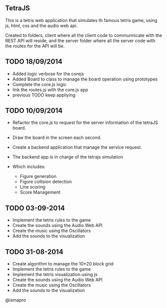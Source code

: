TetraJS
-------------------

This is a tetris web application that simulates th famous tetris game, using js, html, css and the audio web api.

Created to folders, client where all the client code to communnicate with the REST API will reside, and the server folder where all the server code with the routes for the API will be.


TODO 18/09/2014
--------

- Added logic verbose for the corejs
- Added Board to class to manage the board operation using prototypes
- Complete the core.js logic
- link the routes.js with the core.js app
- previous TODO keep appliying

TODO 10/09/2014
--------

- Refactor the core.js to request for the server information of the tetraJS board.
- Draw the board in the screen each second.

- Create a backend application that manage the service request.
- The backend app is in charge of the tetrajs simulation
- Which includes:
	- Figure generation
	- Figure collision detection
	- Line scoring
	- Score Management

TODO 03-09-2014
--------

- Implement the tetris rules to the game
- Create the sounds using the Audio Web API
- Create the music using the Oscillators
- Add the sounds to the visualization

TODO 31-08-2014
--------

- Create algorithm to manage the 10*20 block grid
- Implement the tetris rules to the game
- Implement the tetris visualization using js
- Create the sounds using the Audio Web API
- Create the music using the Oscillators
- Add the sounds to the visualization

@ismapro

